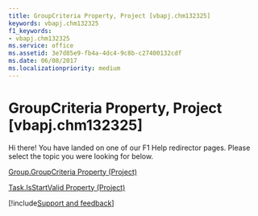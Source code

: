 ```yaml
---
title: GroupCriteria Property, Project [vbapj.chm132325]
keywords: vbapj.chm132325
f1_keywords:
- vbapj.chm132325
ms.service: office
ms.assetid: 3e7d85e9-fb4a-4dc4-9c8b-c27400132cdf
ms.date: 06/08/2017
ms.localizationpriority: medium
---
```



# GroupCriteria Property, Project [vbapj.chm132325]

Hi there! You have landed on one of our F1 Help redirector pages. Please select the topic you were looking for below.

[Group.GroupCriteria Property (Project)](https://msdn.microsoft.com/library/c021a7ca-1e80-4318-7612-3d2bf579b683%28Office.15%29.aspx)

[Task.IsStartValid Property (Project)](https://msdn.microsoft.com/library/6e5c90ab-7d7c-1f08-370c-8091d1a55aa6%28Office.15%29.aspx)

[!include[Support and feedback](~/includes/feedback-boilerplate.md)]